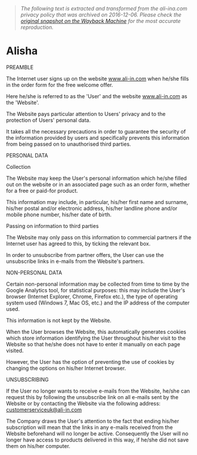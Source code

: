 > *The following text is extracted and transformed from the ali-ina.com privacy policy that was archived on 2016-12-06. Please check the [original snapshot on the Wayback Machine](https://web.archive.org/web/20161206175707id_/http%3A//www.ali-ina.com/en_alisha/site/index.php%3Fpage%3Dprivacy.php%26m%3D%26ref%3D%26site%3Dus) for the most accurate reproduction.*

# Alisha

PREAMBLE 

The Internet user signs up on the website www.ali-in.com when he/she fills in the order form for the free welcome offer. 

Here he/she is referred to as the 'User' and the website www.ali-in.com as the 'Website'. 

The Website pays particular attention to Users' privacy and to the protection of Users' personal data. 

It takes all the necessary precautions in order to guarantee the security of the information provided by users and specifically prevents this information from being passed on to unauthorised third parties. 

PERSONAL DATA

Collection 

The Website may keep the User's personal information which he/she filled out on the website or in an associated page such as an order form, whether for a free or paid-for product. 

This information may include, in particular, his/her first name and surname, his/her postal and/or electronic address, his/her landline phone and/or mobile phone number, his/her date of birth. 

Passing on information to third parties 

The Website may only pass on this information to commercial partners if the Internet user has agreed to this, by ticking the relevant box. 

In order to unsubscribe from partner offers, the User can use the unsubscribe links in e-mails from the Website's partners. 

NON-PERSONAL DATA 

Certain non-personal information may be collected from time to time by the Google Analytics tool, for statistical purposes: this may include the User's browser (Internet Explorer, Chrome, Firefox etc.), the type of operating system used (Windows 7, Mac OS, etc.) and the IP address of the computer used. 

This information is not kept by the Website. 

When the User browses the Website, this automatically generates cookies which store information identifying the User throughout his/her visit to the Website so that he/she does not have to enter it manually on each page visited. 

However, the User has the option of preventing the use of cookies by changing the options on his/her Internet browser. 

UNSUBSCRIBING 

If the User no longer wants to receive e-mails from the Website, he/she can request this by following the unsubscribe link on all e-mails sent by the Website or by contacting the Website via the following address: customerserviceuk@ali-in.com

The Company draws the User's attention to the fact that ending his/her subscription will mean that the links in any e-mails received from the Website beforehand will no longer be active. Consequently the User will no longer have access to products delivered in this way, if he/she did not save them on his/her computer. 
